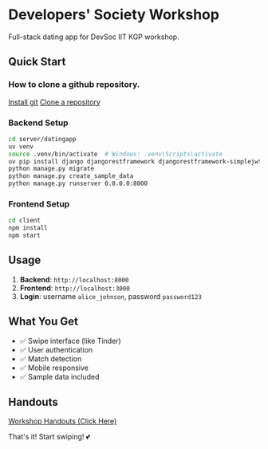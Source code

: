 # Developers' Society Workshop

Full-stack dating app for DevSoc IIT KGP workshop.

## Quick Start

### How to clone a github repository.
[Install git](https://github.com/git-guides/install-git)
[Clone a repository](https://docs.github.com/en/repositories/creating-and-managing-repositories/cloning-a-repository)

### Backend Setup
```bash
cd server/datingapp
uv venv
source .venv/bin/activate  # Windows: .venv\Scripts\activate
uv pip install django djangorestframework djangorestframework-simplejwt django-cors-headers pillow
python manage.py migrate
python manage.py create_sample_data
python manage.py runserver 0.0.0.0:8000
```

### Frontend Setup
```bash
cd client
npm install
npm start
```

## Usage

1. **Backend**: `http://localhost:8000`
2. **Frontend**: `http://localhost:3000`
3. **Login**: username `alice_johnson`, password `password123`

## What You Get

- ✅ Swipe interface (like Tinder)
- ✅ User authentication
- ✅ Match detection
- ✅ Mobile responsive
- ✅ Sample data included

## Handouts
[Workshop Handouts (Click Here)](https://drive.google.com/drive/folders/16cXk4QnNx0grnPFxJs355LAyatn3Ajhe?usp=sharing)

That's it! Start swiping! 💕
